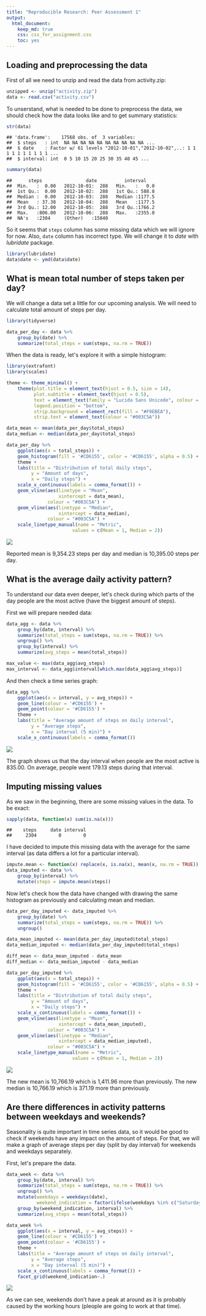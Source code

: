 ```yaml
---
title: "Reproducible Research: Peer Assessment 1"
output: 
  html_document:
    keep_md: true
    css: css_for_assignment.css
    toc: yes
---
```



## Loading and preprocessing the data

First of all we need to unzip and read the data from activity.zip:


```r
unzipped <- unzip("activity.zip")
data <- read.csv("activity.csv")
```

To unserstand, what is needed to be done to preprocess the data, we should check
how the data looks like and to get summary statistics:


```r
str(data)
```

```
## 'data.frame':	17568 obs. of  3 variables:
##  $ steps   : int  NA NA NA NA NA NA NA NA NA NA ...
##  $ date    : Factor w/ 61 levels "2012-10-01","2012-10-02",..: 1 1 1 1 1 1 1 1 1 1 ...
##  $ interval: int  0 5 10 15 20 25 30 35 40 45 ...
```


```r
summary(data)
```

```
##      steps                date          interval     
##  Min.   :  0.00   2012-10-01:  288   Min.   :   0.0  
##  1st Qu.:  0.00   2012-10-02:  288   1st Qu.: 588.8  
##  Median :  0.00   2012-10-03:  288   Median :1177.5  
##  Mean   : 37.38   2012-10-04:  288   Mean   :1177.5  
##  3rd Qu.: 12.00   2012-10-05:  288   3rd Qu.:1766.2  
##  Max.   :806.00   2012-10-06:  288   Max.   :2355.0  
##  NA's   :2304     (Other)   :15840
```

So it seems that `steps` column has some missing data which we will ignore for now. Also, `date` column has incorrect type. We will change it to *date* with *lubridate* package.


```r
library(lubridate)
data$date <- ymd(data$date)
```

## What is mean total number of steps taken per day?

We will change a data set a little for our upcoming analysis. We will need to calculate total amount of steps per day.


```r
library(tidyverse)

data_per_day <- data %>%
    group_by(date) %>%
    summarize(total_steps = sum(steps, na.rm = TRUE))
```

When the data is ready, let's explore it with a simple histogram:


```r
library(extrafont)
library(scales)

theme <- theme_minimal() +
    theme(plot.title = element_text(hjust = 0.5, size = 14),
          plot.subtitle = element_text(hjust = 0.5),
          text = element_text(family = "Lucida Sans Unicode", colour = "#003C5A"), 
          legend.position = "bottom",
          strip.background = element_rect(fill = "#F9EBEA"),
          strip.text = element_text(colour = "#003C5A"))

data_mean <- mean(data_per_day$total_steps)
data_median <- median(data_per_day$total_steps)

data_per_day %>%
    ggplot(aes(x = total_steps)) +
    geom_histogram(fill = '#CD6155', color = '#CD6155', alpha = 0.5) +
    theme +
    labs(title = "Distribution of total daily steps",
         y = "Amount of days",
         x = "Daily steps") +
    scale_x_continuous(labels = comma_format()) +
    geom_vline(aes(linetype = "Mean", 
                   xintercept = data_mean),
               colour = "#003C5A") +
    geom_vline(aes(linetype = "Median", 
                   xintercept = data_median),
               colour = "#003C5A") +
    scale_linetype_manual(name = "Metric", 
                        values = c(Mean = 1, Median = 2))
```

![](PA1_template_files/figure-html/unnamed-chunk-6-1.png)<!-- -->

Reported mean is 9,354.23 steps per day and median is 10,395.00 steps per day.

## What is the average daily activity pattern?

To understand our data even deeper, let's check during which parts of the day people are the most active (have the biggest amount of steps).

First we will prepare needed data:


```r
data_agg <- data %>%
    group_by(date, interval) %>%
    summarize(total_steps = sum(steps, na.rm = TRUE)) %>%
    ungroup() %>%
    group_by(interval) %>%
    summarize(avg_steps = mean(total_steps))

max_value <- max(data_agg$avg_steps)
max_interval <- data_agg$interval[which.max(data_agg$avg_steps)]
```

And then check a time series graph:


```r
data_agg %>%
    ggplot(aes(x = interval, y = avg_steps)) +
    geom_line(colour = '#CD6155') +
    geom_point(colour = '#CD6155') +
    theme +
    labs(title = "Average amount of steps on daily interval",
         y = "Average steps",
         x = "Day interval (5 min)") +
    scale_x_continuous(labels = comma_format())
```

![](PA1_template_files/figure-html/unnamed-chunk-8-1.png)<!-- -->

The graph shows us that the day interval when people are the most active is 835.00. On average, people went 179.13 steps during that interval.

## Imputing missing values

As we saw in the beginning, there are some missing values in the data. To be exact:


```r
sapply(data, function(x) sum(is.na(x)))
```

```
##    steps     date interval 
##     2304        0        0
```

I have decided to impute this missing data with the average for the same interval (as data differs a lot for a particular interval).


```r
impute.mean <- function(x) replace(x, is.na(x), mean(x, na.rm = TRUE))
data_imputed <- data %>%
    group_by(interval) %>%
    mutate(steps = impute.mean(steps))
```

Now let's check how the data have changed with drawing the same histogram as previously and calculating mean and median.


```r
data_per_day_imputed <- data_imputed %>%
    group_by(date) %>%
    summarize(total_steps = sum(steps, na.rm = TRUE)) %>%
    ungroup()
```



```r
data_mean_imputed <- mean(data_per_day_imputed$total_steps)
data_median_imputed <- median(data_per_day_imputed$total_steps)

diff_mean <- data_mean_imputed - data_mean
diff_median <- data_median_imputed - data_median

data_per_day_imputed %>%
    ggplot(aes(x = total_steps)) +
    geom_histogram(fill = '#CD6155', color = '#CD6155', alpha = 0.5) +
    theme +
    labs(title = "Distribution of total daily steps",
         y = "Amount of days",
         x = "Daily steps") +
    scale_x_continuous(labels = comma_format()) +
    geom_vline(aes(linetype = "Mean", 
                   xintercept = data_mean_imputed),
               colour = "#003C5A") +
    geom_vline(aes(linetype = "Median", 
                   xintercept = data_median_imputed),
               colour = "#003C5A") +
    scale_linetype_manual(name = "Metric", 
                        values = c(Mean = 1, Median = 2))
```

![](PA1_template_files/figure-html/unnamed-chunk-12-1.png)<!-- -->

The new mean is 10,766.19 which is 1,411.96 more than previously. The new median is 10,766.19 which is 371.19  more than previously. 

## Are there differences in activity patterns between weekdays and weekends?

Seasonality is quite important in time series data, so it would be good to check if weekends have any impact on the amount of steps. For that, we will make a graph of average steps per day (split by day interval) for weekends and weekdays separately.

First, let's prepare the data.


```r
data_week <- data %>%
    group_by(date, interval) %>%
    summarize(total_steps = sum(steps, na.rm = TRUE)) %>%
    ungroup() %>%
    mutate(weekdays = weekdays(date),
           weekend_indication = factor(ifelse(weekdays %in% c("Saturday", "Sunday"), "Weekend", "Weekday"))) %>%
    group_by(weekend_indication, interval) %>%
    summarize(avg_steps = mean(total_steps))
```


```r
data_week %>%
    ggplot(aes(x = interval, y = avg_steps)) +
    geom_line(colour = '#CD6155') +
    geom_point(colour = '#CD6155') +
    theme +
    labs(title = "Average amount of steps on daily interval",
         y = "Average steps",
         x = "Day interval (5 min)") +
    scale_x_continuous(labels = comma_format()) +
    facet_grid(weekend_indication~.)
```

![](PA1_template_files/figure-html/unnamed-chunk-14-1.png)<!-- -->

As we can see, weekends don't have a peak at around as it is probably caused by the working hours (pleople are going to work at that time).


